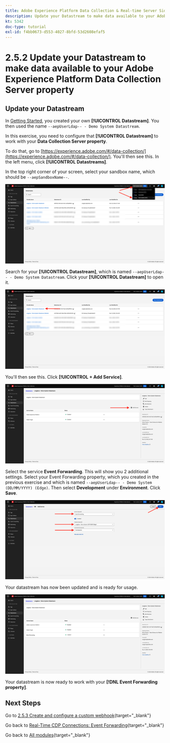 ```yaml
---
title: Adobe Experience Platform Data Collection & Real-time Server Side Forwarding - Update your Datastream to make data available to your Adobe Experience Platform Data Collection Server property
description: Update your Datastream to make data available to your Adobe Experience Platform Data Collection Server property
kt: 5342
doc-type: tutorial
exl-id: f4bb0673-d553-4027-8bfd-53d2608efaf5
---
```

# 2.5.2 Update your Datastream to make data available to your Adobe Experience Platform Data Collection Server property

## Update your Datastream

In [Getting Started](./../../../getting-started/gettingstarted/ex2.md), you created your own **[!UICONTROL Datastream]**. You then used the name `--aepUserLdap-- - Demo System Datastream`.

In this exercise, you need to configure that **[!UICONTROL Datastream]** to work with your **Data Collection Server property**.

To do that, go to [https://experience.adobe.com/#/data-collection/](https://experience.adobe.com/#/data-collection/). You'll then see this. In the left menu, click **[!UICONTROL Datastreams]**.

In the top right corner of your screen, select your sandbox name, which should be `--aepSandboxName--`.

![Click Edge Configuration icon in the left navigation](./images/edgeconfig1b.png)

Search for your **[!UICONTROL Datastream]**, which is named `--aepUserLdap-- - Demo System Datastream`. Click your **[!UICONTROL Datastream]** to open it.

![WebSDK](./images/websdk0.png)

You'll then see this. Click **[!UICONTROL + Add Service]**.

![WebSDK](./images/websdk3.png)

Select the service **Event Forwarding**. This will show you 2 additional settings. Select your Event Forwarding property, which you created in the previous exercise and which is named `--aepUserLdap-- - Demo System (DD/MM/YYYY) (Edge)`. Then select **Development** under **Environment**. Click **Save**. 

![WebSDK](./images/websdk4.png)

Your datastream has now been updated and is ready for usage.

![WebSDK](./images/websdk8a.png)

Your datastream is now ready to work with your **[!DNL Event Forwarding property]**.

## Next Steps

Go to [2.5.3 Create and configure a custom webhook](./ex3.md){target="_blank"}

Go back to [Real-Time CDP Connections: Event Forwarding](./aep-data-collection-ssf.md){target="_blank"}

Go back to [All modules](./../../../../overview.md){target="_blank"}
